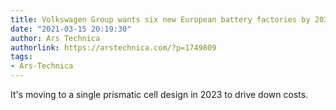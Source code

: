 ```yaml
---
title: Volkswagen Group wants six new European battery factories by 2030
date: "2021-03-15 20:19:30"
author: Ars Technica
authorlink: https://arstechnica.com/?p=1749809
tags:
- Ars-Technica
---
```

It's moving to a single prismatic cell design in 2023 to drive down costs.